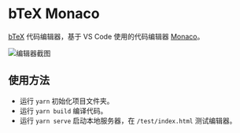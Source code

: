 # bTeX Monaco

[bTeX](https://github.com/banana-space/btex)
代码编辑器，基于 VS Code 使用的代码编辑器
[Monaco](https://github.com/microsoft/monaco-editor)。

![编辑器截图](https://user-images.githubusercontent.com/23280392/98114971-01b44b80-1ee1-11eb-98c3-768449e52e90.png)

## 使用方法

* 运行 `yarn` 初始化项目文件夹。
* 运行 `yarn build` 编译代码。
* 运行 `yarn serve` 启动本地服务器，在 `/test/index.html` 测试编辑器。
